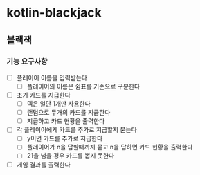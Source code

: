 # kotlin-blackjack

## 블랙잭

### 기능 요구사항

- [ ] 플레이어 이름을 입력받는다
    - [ ] 플레이어의 이름은 쉼표를 기준으로 구분한다
- [ ] 초기 카드를 지급한다
    - [ ] 덱은 일단 1개만 사용한다
    - [ ] 랜덤으로 두개의 카드를 지급한다
    - [ ] 지급하고 카드 현황을 출력한다
- [ ] 각 플레이어에게 카드를 추가로 지급할지 묻는다
    - [ ] y이면 카드를 추가로 지급한다
    - [ ] 플레이어가 n을 답할때까지 묻고 n을 답하면 카드 현황을 출력한다
    - [ ] 21을 넘을 경우 카드를 뽑지 못한다
- [ ] 게임 결과를 출력한다
